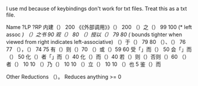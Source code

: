 I use md because of keybindings don't work for txt files. Treat this as a txt file.

Name ?LP ?RP
内建（）   200
《《外部调用》》（） 200
（）之（） 99 100 (* left assoc *)
（）之书   90
观（）     80
（）授以（） 79 80 (* bounds tighter when viewed from right indicates left-associative)
（）于（） 79 80
（）、（） 76 77
（），（） 74 75
有（）则（）70
（）或（）59 60
受「」而（） 50
会「」而（） 50
化（）者「」而（）40
化（）而（）40
若（）则（）否则（）60
（）者（） 10 10
（）乃（） 10 10
（）立（） 10 10
（）也    5
鉴（）而


Other Reductions
（）。   Reduces anything >= 0